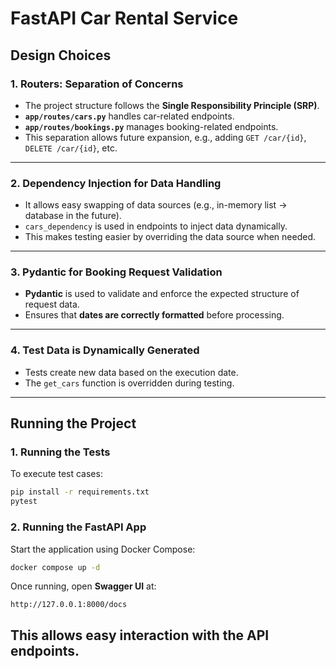 # FastAPI Car Rental Service

## **Design Choices**

### **1. Routers: Separation of Concerns**
- The project structure follows the **Single Responsibility Principle (SRP)**.
- **`app/routes/cars.py`** handles car-related endpoints.
- **`app/routes/bookings.py`** manages booking-related endpoints.
- This separation allows future expansion, e.g., adding `GET /car/{id}`, `DELETE /car/{id}`, etc.
---
### **2. Dependency Injection for Data Handling**
- It allows easy swapping of data sources (e.g., in-memory list → database in the future).
- `cars_dependency` is used in endpoints to inject data dynamically.
- This makes testing easier by overriding the data source when needed.
---

### **3. Pydantic for Booking Request Validation**
- **Pydantic** is used to validate and enforce the expected structure of request data.
- Ensures that **dates are correctly formatted** before processing.
---
### **4. Test Data is Dynamically Generated**
- Tests create new data based on the execution date.
- The `get_cars` function is overridden during testing.
---

## **Running the Project**

### **1. Running the Tests**
To execute test cases:
```bash
pip install -r requirements.txt
pytest
```

### **2. Running the FastAPI App**
Start the application using Docker Compose:
```bash
docker compose up -d
```
Once running, open **Swagger UI** at:
```
http://127.0.0.1:8000/docs
```
This allows easy interaction with the API endpoints.
---